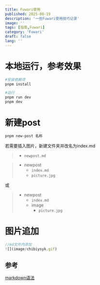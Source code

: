 ```yaml
---
title: Fuwari使用
published: 2025-08-19
description: '一些Fuwari使用技巧记录'
image: ''
tags: [指南,Fuwari]
category: 'Fuwari'
draft: false 
lang: ''
---
```


# 本地运行，参考效果
```bash
#安装依赖项
pnpm install

#运行
pnpm run dev
pnpm dev

```


# 新建post

```bash 
pnpm new-post 名称
```

若需要插入图片，新建文件夹并改名为index.md

>* `newpost.md`

>- newpost
>   - `index.md`
>   - `picture.jpg`

或
>- newpost
>   - `index.md`
>   - image
>       - `picture.jpg`


# 图片追加
```ts
//md文件内添加
![](image/chibiysyk.gif)
```
## 参考
[markdown语法](https://markdown.com.cn/basic-syntax/)
